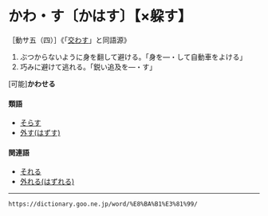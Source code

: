 # かわ・す〔かはす〕【×躱す】

［動サ五（四）］《「[交わす](かわす（交わす）)」と同語源》
1. ぶつからないように身を翻して避ける。「身を―・して自動車をよける」
2. 巧みに避けて逃れる。「鋭い追及を―・す」
    

\[可能\]**かわせる**

#### 類語

-   [そらす](https://dictionary.goo.ne.jp/word/%E9%80%B8%E3%82%89%E3%81%99/#jn-131582)
-   [外す(はずす)](https://dictionary.goo.ne.jp/word/%E5%A4%96%E3%81%99/#jn-176319)

#### 関連語

-   [それる](https://dictionary.goo.ne.jp/word/%E9%80%B8%E3%82%8C%E3%82%8B_%28%E3%81%9D%E3%82%8C%E3%82%8B%29/#jn-131817)
-   [外れる(はずれる)](https://dictionary.goo.ne.jp/word/%E5%A4%96%E3%82%8C%E3%82%8B/#jn-176407)

---
`https://dictionary.goo.ne.jp/word/%E8%BA%B1%E3%81%99/`